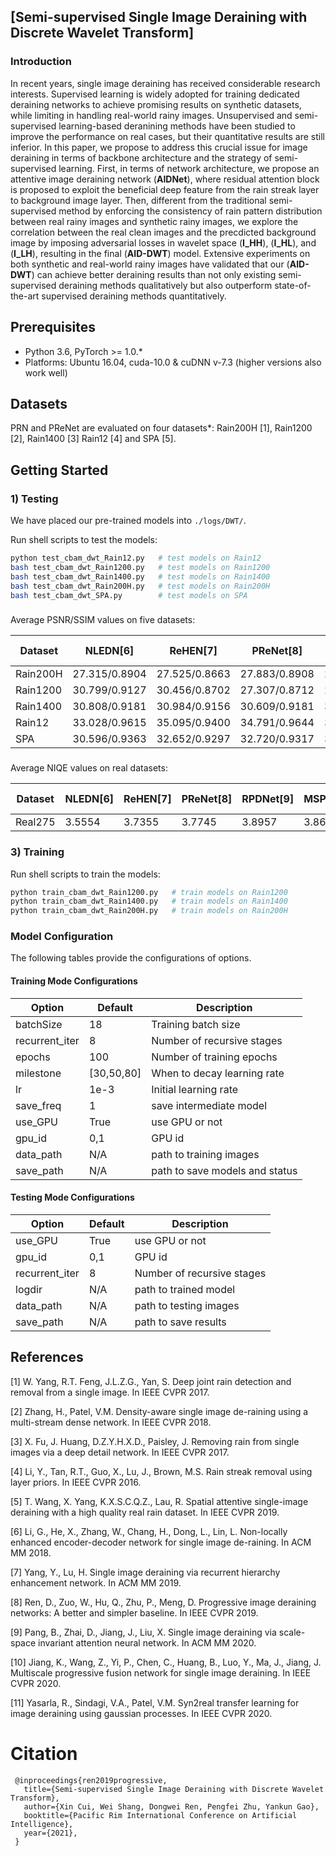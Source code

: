 ## [Semi-supervised Single Image Deraining with Discrete Wavelet Transform]

### Introduction
In recent years, single image deraining has received considerable research interests.
Supervised learning is widely adopted for training dedicated deraining networks to achieve promising results on synthetic datasets, while limiting in handling real-world rainy images. 
Unsupervised and semi-supervised learning-based deranining methods have been studied to improve the performance on real cases, but their quantitative results are still inferior.
In this paper, we propose to address this crucial issue for image deraining in terms of backbone architecture and the strategy of semi-supervised learning. 
First, in terms of network architecture, we propose an attentive image deraining network (**AIDNet**), where residual attention block is proposed to exploit the beneficial deep feature from the rain streak layer to background image layer.
Then, different from the traditional semi-supervised method by enforcing the consistency of rain pattern distribution between real rainy images and synthetic rainy images, we explore the correlation between the real clean images and the precdicted background image by imposing adversarial losses in wavelet space (**I_HH**), (**I_HL**), and (**I_LH**), resulting in the final (**AID-DWT**) model.
Extensive experiments on both synthetic and real-world rainy images have validated that our (**AID-DWT**) can achieve better deraining results than not only existing semi-supervised deraining methods qualitatively but also outperform state-of-the-art supervised deraining methods quantitatively.

## Prerequisites
- Python 3.6, PyTorch >= 1.0.*
- Platforms: Ubuntu 16.04, cuda-10.0 & cuDNN v-7.3 (higher versions also work well)


## Datasets

PRN and PReNet are evaluated on four datasets*: 
Rain200H [1], Rain1200 [2], Rain1400 [3] Rain12 [4] and SPA [5]. 
 

## Getting Started

### 1) Testing

We have placed our pre-trained models into `./logs/DWT/`. 

Run shell scripts to test the models:
```bash
python test_cbam_dwt_Rain12.py   # test models on Rain12
bash test_cbam_dwt_Rain1200.py   # test models on Rain1200
bash test_cbam_dwt_Rain1400.py   # test models on Rain1400
bash test_cbam_dwt_Rain200H.py   # test models on Rain200H 
bash test_cbam_dwt_SPA.py        # test models on SPA
```

###
Average PSNR/SSIM values on five datasets:

Dataset      |NLEDN[6]     |ReHEN[7]     |PReNet[8]    |RPDNet[9]    |MSPFN[10]    |Syn2Real[11] |AID-DWT(Ours)     
-------------|-------------|-------------|-------------|-------------|-------------|-------------|-------------
Rain200H     |27.315/0.8904|27.525/0.8663|27.883/0.8908|27.909/0.8923|25.554/0.8039|22.825/0.7114|28.903/0.9074
Rain1200     |30.799/0.9127|30.456/0.8702|27.307/0.8712|26.486/0.8401|30.390/0.8862|28.386/0.8275|31.960/0.9136
Rain1400     |30.808/0.9181|30.984/0.9156|30.609/0.9181|30.772/0.9178|30.016/0.9164|28.360/0.8574|31.001/0.9246
Rain12       |33.028/0.9615|35.095/0.9400|34.791/0.9644|35.055/0.9657|34.253/0.9469|25.199/0.8497|35.587/0.9679
SPA          |30.596/0.9363|32.652/0.9297|32.720/0.9317|32.803/0.9337|29.538/0.9193|31.824/0.9307|33.263/0.9375

###
Average NIQE values on real datasets:

Dataset      |NLEDN[6]     |ReHEN[7]     |PReNet[8]    |RPDNet[9]    |MSPFN[10]    |Syn2Real[11] |AID-DWT     
-------------|-------------|-------------|-------------|-------------|-------------|-------------|-------------
Real275      |3.5554       |3.7355       |3.7745       |3.8957       |3.8616       |4.0372       |3.5519

### 3) Training

Run shell scripts to train the models:
```bash
python train_cbam_dwt_Rain1200.py   # train models on Rain1200  
python train_cbam_dwt_Rain1400.py   # train models on Rain1400
python train_cbam_dwt_Rain200H.py   # train models on Rain200H     
``` 

### Model Configuration

The following tables provide the configurations of options. 

#### Training Mode Configurations

Option                 |Default        | Description
-----------------------|---------------|------------
batchSize              | 18            | Training batch size
recurrent_iter         | 8             | Number of recursive stages
epochs                 | 100           | Number of training epochs
milestone              | [30,50,80]    | When to decay learning rate
lr                     | 1e-3          | Initial learning rate
save_freq              | 1             | save intermediate model
use_GPU                | True          | use GPU or not
gpu_id                 | 0,1           | GPU id
data_path              | N/A           | path to training images
save_path              | N/A           | path to save models and status           

#### Testing Mode Configurations

Option                 |Default           | Description
-----------------------|------------------|------------
use_GPU                | True             | use GPU or not
gpu_id                 | 0,1                | GPU id
recurrent_iter         | 8                | Number of recursive stages
logdir                 | N/A              | path to trained model
data_path              | N/A              | path to testing images
save_path              | N/A              | path to save results

## References
[1] W. Yang, R.T. Feng, J.L.Z.G., Yan, S. Deep joint rain detection and removal from a single image. In IEEE CVPR 2017.

[2] Zhang, H., Patel, V.M. Density-aware single image de-raining using a multi-stream dense network. In IEEE CVPR 2018.

[3] X. Fu, J. Huang, D.Z.Y.H.X.D., Paisley, J. Removing rain from single images via a deep detail network. In IEEE CVPR 2017.

[4] Li, Y., Tan, R.T., Guo, X., Lu, J., Brown, M.S. Rain streak removal using layer priors. In IEEE CVPR 2016.

[5] T. Wang, X. Yang, K.X.S.C.Q.Z., Lau, R. Spatial attentive single-image deraining with a high quality real rain dataset. In IEEE CVPR 2019.

[6] Li, G., He, X., Zhang, W., Chang, H., Dong, L., Lin, L. Non-locally enhanced encoder-decoder network for single image de-raining. In ACM MM 2018.

[7] Yang, Y., Lu, H. Single image deraining via recurrent hierarchy enhancement network. In ACM MM 2019.

[8] Ren, D., Zuo, W., Hu, Q., Zhu, P., Meng, D. Progressive image deraining networks: A better and simpler baseline. In IEEE CVPR 2019.

[9] Pang, B., Zhai, D., Jiang, J., Liu, X. Single image deraining via scale-space invariant attention neural network. In ACM MM 2020.

[10] Jiang, K., Wang, Z., Yi, P., Chen, C., Huang, B., Luo, Y., Ma, J., Jiang, J. Multiscale progressive fusion network for single image deraining. In IEEE CVPR 2020.

[11] Yasarla, R., Sindagi, V.A., Patel, V.M. Syn2real transfer learning for image deraining using gaussian processes. In IEEE CVPR 2020.


# Citation

```
 @inproceedings{ren2019progressive,
   title={Semi-supervised Single Image Deraining with Discrete Wavelet Transform},
   author={Xin Cui, Wei Shang, Dongwei Ren, Pengfei Zhu, Yankun Gao},
   booktitle={Pacific Rim International Conference on Artificial Intelligence},
   year={2021},
 }
 ```
